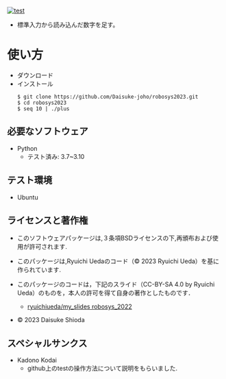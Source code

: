 [![test](https://github.com/Daisuke-joho/robosys2023/actions/workflows/test.yml/badge.svg)](https://github.com/Daisuke-joho/robosys2023/actions/workflows/test.yml)

* 標準入力から読み込んだ数字を足す。
# 使い方
* ダウンロード
* インストール
  ```
  $ git clone https://github.com/Daisuke-joho/robosys2023.git
  $ cd robosys2023
  $ seq 10 | ./plus
  ```

## 必要なソフトウェア
* Python
  * テスト済み: 3.7~3.10

## テスト環境
* Ubuntu

## ライセンスと著作権
* このソフトウェアパッケージは,３条項BSDライセンスの下,再頒布および使用が許可されます.

* このパッケージは,Ryuichi Uedaのコード（© 2023 Ryuichi Ueda）を基に作られています.
* このパッケージのコードは，下記のスライド（CC-BY-SA 4.0 by Ryuichi Ueda）のものを，本人の許可を得て自身の著作としたものです．
  * [ryuichiueda/my_slides robosys_2022](https://github.com/ryuichiueda/my_slides/tree/master/robosys_2022)
* © 2023 Daisuke Shioda
## スペシャルサンクス
* Kadono Kodai
  * github上のtestの操作方法について説明をもらいました.
